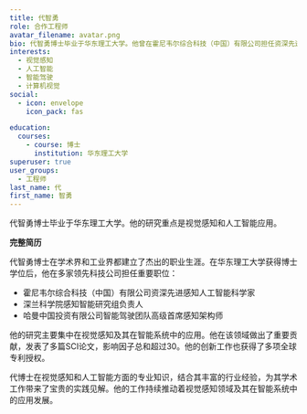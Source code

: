 ```yaml
---
title: 代智勇
role: 合作工程师
avatar_filename: avatar.png
bio: 代智勇博士毕业于华东理工大学。他曾在霍尼韦尔综合科技（中国）有限公司担任资深先进感知人工智能科学家，在深兰科学院担任感知智能研究组负责人，在哈曼中国投资有限公司智能驾驶团队担任高级首席感知架构师。在视觉感知领域发表多篇SCI论文，影响因子总和大于30，并获得多项全球专利授权。
interests:
  - 视觉感知
  - 人工智能
  - 智能驾驶
  - 计算机视觉
social:
  - icon: envelope
    icon_pack: fas

education:
  courses:
    - course: 博士
      institution: 华东理工大学
superuser: true
user_groups:
  - 工程师
last_name: 代
first_name: 智勇
---
```

代智勇博士毕业于华东理工大学。他的研究重点是视觉感知和人工智能应用。

**完整简历**

代智勇博士在学术界和工业界都建立了杰出的职业生涯。在华东理工大学获得博士学位后，他在多家领先科技公司担任重要职位：

- 霍尼韦尔综合科技（中国）有限公司资深先进感知人工智能科学家
- 深兰科学院感知智能研究组负责人
- 哈曼中国投资有限公司智能驾驶团队高级首席感知架构师

他的研究主要集中在视觉感知及其在智能系统中的应用。他在该领域做出了重要贡献，发表了多篇SCI论文，影响因子总和超过30。他的创新工作也获得了多项全球专利授权。

代博士在视觉感知和人工智能方面的专业知识，结合其丰富的行业经验，为其学术工作带来了宝贵的实践见解。他的工作持续推动着视觉感知领域及其在智能系统中的应用发展。 